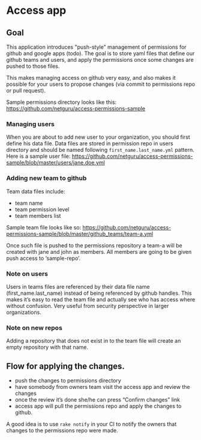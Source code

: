 # Access app

## Goal

This application introduces "push-style" management of permissions for github and google apps (todo).  The goal is to store yaml files that define our github teams and users, and apply the permissions once some changes are pushed to those files.

This makes managing access on github very easy, and also makes it possible for your users to propose changes (via commit to permissions repo or pull request).

Sample permissions directory looks like this: https://github.com/netguru/access-permissions-sample

### Managing users

When you are about to add new user to your organization, you should first define his data file. Data files are stored in permission repo in users directory and should be named following `first_name.last_name.yml` pattern. Here is a sample user file:
https://github.com/netguru/access-permissions-sample/blob/master/users/jane.doe.yml

### Adding new team to github

Team data files include:
- team name
- team permission level
- team members list

Sample team file looks like so: https://github.com/netguru/access-permissions-sample/blob/master/github_teams/team-a.yml

Once such file is pushed to the permissions repository a team-a will be created with jane and john as members. All members are going to be given push access to ‘sample-repo’.

### Note on users

Users in teams files are referenced by their data file name (first_name.last_name) instead of being referenced by github handles. This makes it’s easy to read the team file and actually see who has access where without confusion. Very useful from security perspective in larger organizations.

### Note on new repos

Adding a repository that does not exist in to the team file will create an empty repository with that name.


## Flow for applying the changes.

- push the changes to permissions directory
- have somebody from owners team visit the access app and review the changes
- once the review it’s done she/he can press “Confirm changes” link
- access app will pull the permissions repo and apply the changes to github.

A good idea is to use `rake notify` in your CI to notify the owners that changes to the permissions repo were made.
